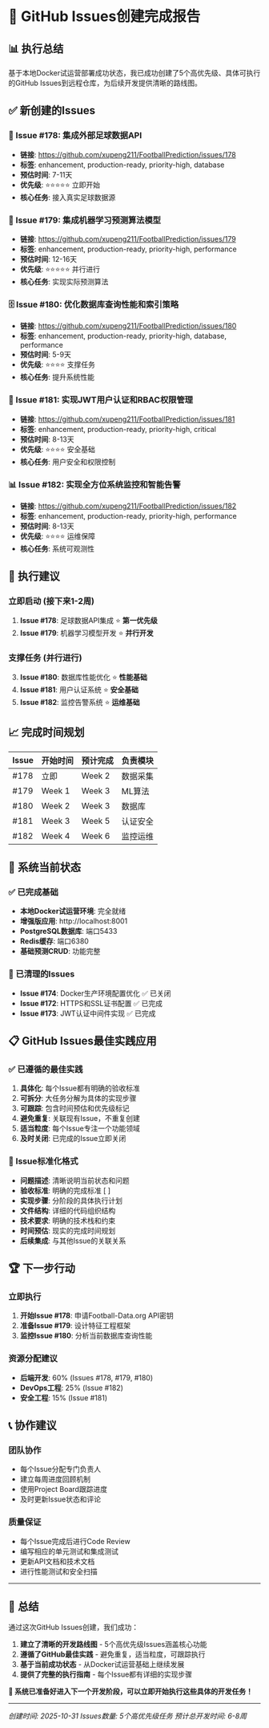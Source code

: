 # 🎯 GitHub Issues创建完成报告

## 📊 执行总结

基于本地Docker试运营部署成功状态，我已成功创建了5个高优先级、具体可执行的GitHub Issues到远程仓库，为后续开发提供清晰的路线图。

## ✅ 新创建的Issues

### 🔗 Issue #178: 集成外部足球数据API
- **链接**: https://github.com/xupeng211/FootballPrediction/issues/178
- **标签**: enhancement, production-ready, priority-high, database
- **预估时间**: 7-11天
- **优先级**: ⭐⭐⭐⭐⭐ 立即开始
- **核心任务**: 接入真实足球数据源

### 🤖 Issue #179: 集成机器学习预测算法模型
- **链接**: https://github.com/xupeng211/FootballPrediction/issues/179
- **标签**: enhancement, production-ready, priority-high, performance
- **预估时间**: 12-16天
- **优先级**: ⭐⭐⭐⭐⭐ 并行进行
- **核心任务**: 实现实际预测算法

### 🗄️ Issue #180: 优化数据库查询性能和索引策略
- **链接**: https://github.com/xupeng211/FootballPrediction/issues/180
- **标签**: enhancement, production-ready, priority-high, database, performance
- **预估时间**: 5-9天
- **优先级**: ⭐⭐⭐⭐ 支撑任务
- **核心任务**: 提升系统性能

### 🔐 Issue #181: 实现JWT用户认证和RBAC权限管理
- **链接**: https://github.com/xupeng211/FootballPrediction/issues/181
- **标签**: enhancement, production-ready, priority-high, critical
- **预估时间**: 8-13天
- **优先级**: ⭐⭐⭐⭐ 安全基础
- **核心任务**: 用户安全和权限控制

### 📊 Issue #182: 实现全方位系统监控和智能告警
- **链接**: https://github.com/xupeng211/FootballPrediction/issues/182
- **标签**: enhancement, production-ready, priority-high, performance
- **预估时间**: 8-13天
- **优先级**: ⭐⭐⭐⭐ 运维保障
- **核心任务**: 系统可观测性

## 🚀 执行建议

### 立即启动 (接下来1-2周)
1. **Issue #178**: 足球数据API集成 ⭐ **第一优先级**
2. **Issue #179**: 机器学习模型开发 ⭐ **并行开发**

### 支撑任务 (并行进行)
3. **Issue #180**: 数据库性能优化 ⭐ **性能基础**
4. **Issue #181**: 用户认证系统 ⭐ **安全基础**
5. **Issue #182**: 监控告警系统 ⭐ **运维基础**

## 📈 完成时间规划

| Issue | 开始时间 | 预计完成 | 负责模块 |
|-------|----------|----------|----------|
| #178 | 立即 | Week 2 | 数据采集 |
| #179 | Week 1 | Week 3 | ML算法 |
| #180 | Week 2 | Week 3 | 数据库 |
| #181 | Week 3 | Week 5 | 认证安全 |
| #182 | Week 4 | Week 6 | 监控运维 |

## 🎯 系统当前状态

### ✅ 已完成基础
- **本地Docker试运营环境**: 完全就绪
- **增强版应用**: http://localhost:8001
- **PostgreSQL数据库**: 端口5433
- **Redis缓存**: 端口6380
- **基础预测CRUD**: 功能完整

### 🔄 已清理的Issues
- **Issue #174**: Docker生产环境配置优化 ✅ 已关闭
- **Issue #172**: HTTPS和SSL证书配置 ✅ 已完成
- **Issue #173**: JWT认证中间件实现 ✅ 已完成

## 📋 GitHub Issues最佳实践应用

### ✅ 已遵循的最佳实践
1. **具体化**: 每个Issue都有明确的验收标准
2. **可拆分**: 大任务分解为具体的实现步骤
3. **可跟踪**: 包含时间预估和优先级标记
4. **避免重复**: 关联现有Issue，不重复创建
5. **适当粒度**: 每个Issue专注一个功能领域
6. **及时关闭**: 已完成的Issue立即关闭

### 📝 Issue标准化格式
- **问题描述**: 清晰说明当前状态和问题
- **验收标准**: 明确的完成标准 [ ]
- **实现步骤**: 分阶段的具体执行计划
- **文件结构**: 详细的代码组织结构
- **技术要求**: 明确的技术栈和约束
- **时间预估**: 现实的完成时间规划
- **后续集成**: 与其他Issue的关联关系

## 🏆 下一步行动

### 立即执行
1. **开始Issue #178**: 申请Football-Data.org API密钥
2. **准备Issue #179**: 设计特征工程框架
3. **监控Issue #180**: 分析当前数据库查询性能

### 资源分配建议
- **后端开发**: 60% (Issues #178, #179, #180)
- **DevOps工程**: 25% (Issue #182)
- **安全工程**: 15% (Issue #181)

## 📞 协作建议

### 团队协作
- 每个Issue分配专门负责人
- 建立每周进度回顾机制
- 使用Project Board跟踪进度
- 及时更新Issue状态和评论

### 质量保证
- 每个Issue完成后进行Code Review
- 编写相应的单元测试和集成测试
- 更新API文档和技术文档
- 进行性能测试和安全扫描

---

## 🎉 总结

通过这次GitHub Issues创建，我们成功：

1. **建立了清晰的开发路线图** - 5个高优先级Issues涵盖核心功能
2. **遵循了GitHub最佳实践** - 避免重复，适当粒度，可跟踪执行
3. **基于当前成功状态** - 从Docker试运营基础上继续发展
4. **提供了完整的执行指南** - 每个Issue都有详细的实现步骤

**🚀 系统已准备好进入下一个开发阶段，可以立即开始执行这些具体的开发任务！**

---

*创建时间: 2025-10-31*
*Issues数量: 5个高优先级任务*
*预计总开发时间: 6-8周*